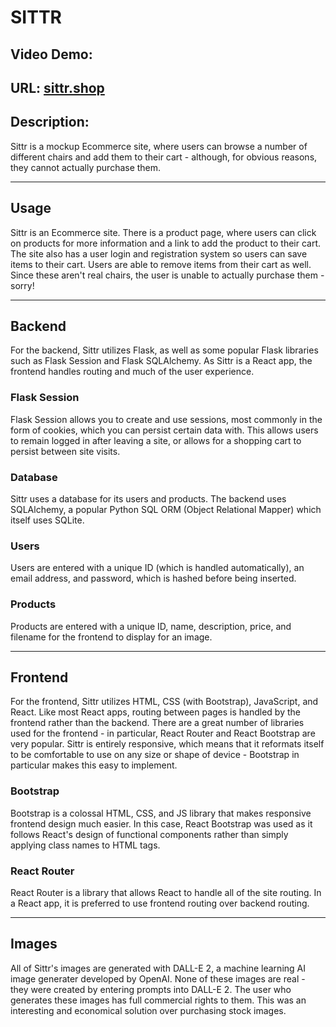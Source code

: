 # SITTR
## Video Demo:
## URL: [sittr.shop](http://www.sittr.shop)
## Description:

Sittr is a mockup Ecommerce site, where users can browse a number of different chairs and add them to their cart - although, for obvious reasons, they cannot actually purchase them.

---

## Usage

Sittr is an Ecommerce site. There is a product page, where users can click on products for more information and a link to add the product to their cart. The site also has a user login and registration system so users can save items to their cart. Users are able to remove items from their cart as well. Since these aren't real chairs, the user is unable to actually purchase them - sorry!

---

## Backend

For the backend, Sittr utilizes Flask, as well as some popular Flask libraries such as Flask Session and Flask SQLAlchemy. As Sittr is a React app, the frontend handles routing and much of the user experience.

### Flask Session

Flask Session allows you to create and use sessions, most commonly in the form of cookies, which you can persist certain data with. This allows users to remain logged in after leaving a site, or allows for a shopping cart to persist between site visits.

### Database

Sittr uses a database for its users and products. The backend uses SQLAlchemy, a popular Python SQL ORM (Object Relational Mapper) which itself uses SQLite.

### Users

Users are entered with a unique ID (which is handled automatically), an email address, and password, which is hashed before being inserted.

### Products

Products are entered with a unique ID, name, description, price, and filename for the frontend to display for an image.

---

## Frontend

For the frontend, Sittr utilizes HTML, CSS (with Bootstrap), JavaScript, and React. Like most React apps, routing between pages is handled by the frontend rather than the backend. There are a great number of libraries used for the frontend - in particular, React Router and React Bootstrap are very popular. Sittr is entirely responsive, which means that it reformats itself to be comfortable to use on any size or shape of device - Bootstrap in particular makes this easy to implement.

### Bootstrap

Bootstrap is a colossal HTML, CSS, and JS library that makes responsive frontend design much easier. In this case, React Bootstrap was used as it follows React's design of functional components rather than simply applying class names to HTML tags.

### React Router

React Router is a library that allows React to handle all of the site routing. In a React app, it is preferred to use frontend routing over backend routing.

---

## Images

All of Sittr's images are generated with DALL-E 2, a machine learning AI image generater developed by OpenAI. None of these images are real - they were created by entering prompts into DALL-E 2. The user who generates these images has full commercial rights to them. This was an interesting and economical solution over purchasing stock images.